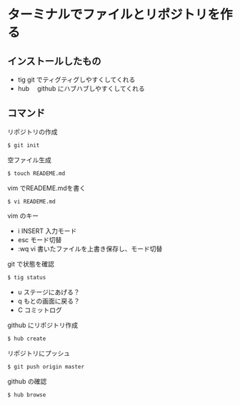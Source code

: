 # ターミナルでファイルとリポジトリを作る

## インストールしたもの
- tig
  git でティグティグしやすくしてくれる
- hub
　github にハブハブしやすくしてくれる

## コマンド

リポジトリの作成
```sh
$ git init
```

空ファイル生成
```sh
$ touch READEME.md
```

vim でREADEME.mdを書く
```sh
$ vi READEME.md
```

vim のキー
- i INSERT 入力モード
- esc モード切替
- :wq vi 書いたファイルを上書き保存し、モード切替

git で状態を確認
```sh
$ tig status
```
- u ステージにあげる？
- q もとの画面に戻る？
- C コミットログ

github にリポジトリ作成
```sh
$ hub create
```

リポジトリにプッシュ
```sh
$ git push origin master
````

github の確認
```sh
$ hub browse
```

















